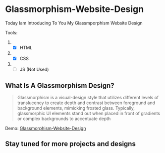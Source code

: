 # Glassmorphism-Website-Design

Today Iam Introducing To You My Glassmporphism Website Design


Tools:
1. - [x] HTML
2. - [x] CSS
3. - [ ] JS (Not Used)

## What Is A Glassmorphism Design?

> Glassmorphism is a visual-design style that utilizes different levels of translucency to create depth and contrast between foreground and background elements, mimicking frosted glass. Typically, glassmorphic UI elements stand out when placed in front of gradients or complex backgrounds to accentuate depth

Demo: [Glassmorphism-Website-Design](https://youcefshaaban.github.io/Glassmorphism-Website-Design/)

## Stay tuned for more projects and designs